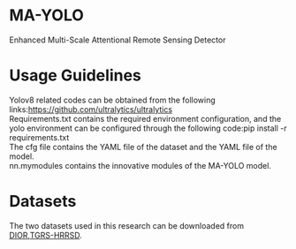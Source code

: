 MA-YOLO
===
Enhanced Multi-Scale Attentional Remote Sensing Detector

Usage Guidelines
===
Yolov8 related codes can be obtained from the following links:https://github.com/ultralytics/ultralytics  
Requirements.txt contains the required environment configuration, and the yolo environment can be configured through the following code:pip install -r requirements.txt  
The cfg file contains the YAML file of the dataset and the YAML file of the model.  
nn.mymodules contains the innovative modules of the MA-YOLO model.


Datasets
===
The two datasets used in this research can be downloaded from [DIOR](https://gitcode.com/Resource-Bundle-Collection/b7f4f/overview),[TGRS-HRRSD](https://github.com/CrazyStoneonRoad/TGRS-HRRSD-Dataset).

